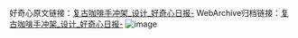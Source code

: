 好奇心原文链接：[复古咖啡手冲架_设计_好奇心日报-](https://www.qdaily.com/articles/5200.html)
WebArchive归档链接：[复古咖啡手冲架_设计_好奇心日报-](http://web.archive.org/web/20190623164144/https://www.qdaily.com/articles/5200.html)
![image](http://ww3.sinaimg.cn/large/007d5XDply1g3wgj9mzfnj30u02xnnad)